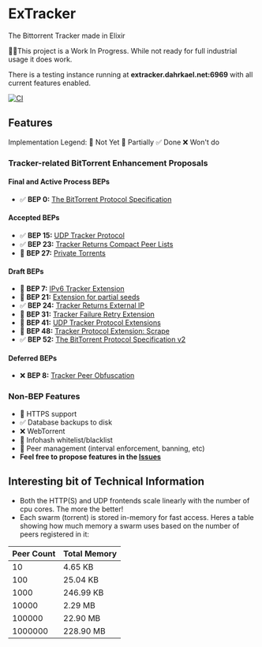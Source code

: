 # ExTracker
The Bittorrent Tracker made in Elixir

👷‍♂️This project is a Work In Progress. While not ready for full industrial usage it does work.

There is a testing instance running at **extracker.dahrkael.net:6969** with all current features enabled.

[![CI](https://github.com/Dahrkael/ExTracker/actions/workflows/build-on-push.yml/badge.svg)](https://github.com/Dahrkael/ExTracker/actions/workflows/build-on-push.yml)

## Features
Implementation Legend: 
🔲 Not Yet 🔰 Partially ✅ Done ❌ Won't do

### Tracker-related BitTorrent Enhancement Proposals

#### Final and Active Process BEPs
- ✅ **BEP 0:** [The BitTorrent Protocol Specification](https://www.bittorrent.org/beps/bep_0003.html)
#### Accepted BEPs
- ✅ **BEP 15:** [UDP Tracker Protocol](https://www.bittorrent.org/beps/bep_0015.html)
- ✅ **BEP 23:** [Tracker Returns Compact Peer Lists](https://www.bittorrent.org/beps/bep_0023.html)
- 🔲 **BEP 27:** [Private Torrents](https://www.bittorrent.org/beps/bep_0027.html)
#### Draft BEPs
- 🔲 **BEP 7:** [IPv6 Tracker Extension](https://www.bittorrent.org/beps/bep_0007.html)
- 🔲 **BEP 21:** [Extension for partial seeds](https://www.bittorrent.org/beps/bep_0021.html)
- ✅ **BEP 24:** [Tracker Returns External IP](https://www.bittorrent.org/beps/bep_0024.html)
- 🔲 **BEP 31:** [Tracker Failure Retry Extension](https://www.bittorrent.org/beps/bep_0031.html)
- 🔲 **BEP 41:** [UDP Tracker Protocol Extensions](https://www.bittorrent.org/beps/bep_0041.html)
- 🔰 **BEP 48:** [Tracker Protocol Extension: Scrape](https://www.bittorrent.org/beps/bep_0048.html)
- ✅ **BEP 52:** [The BitTorrent Protocol Specification v2](https://www.bittorrent.org/beps/bep_0052.html)
#### Deferred BEPs
- ❌ **BEP 8:** [Tracker Peer Obfuscation](https://www.bittorrent.org/beps/bep_0008.html)

### Non-BEP Features
- 🔲 HTTPS support
- ✅ Database backups to disk
- ❌ WebTorrent
- 🔲 Infohash whitelist/blacklist
- 🔰 Peer management (interval enforcement, banning, etc)
- **Feel free to propose features in the [Issues](https://github.com/Dahrkael/ExTracker/issues)**

## Interesting bit of Technical Information

- Both the HTTP(S) and UDP frontends scale linearly with the number of cpu cores. The more the better!
- Each swarm (torrent) is stored in-memory for fast access. Heres a table showing how much memory a swarm uses based on the number of peers registered in it:

| Peer Count | Total Memory |
|:-----------|:-------------|
| 10         | 4.65 KB      |
| 100        | 25.04 KB     |
| 1000       | 246.99 KB    |
| 10000      | 2.29 MB      |
| 100000     | 22.90 MB     |
| 1000000    | 228.90 MB    |

